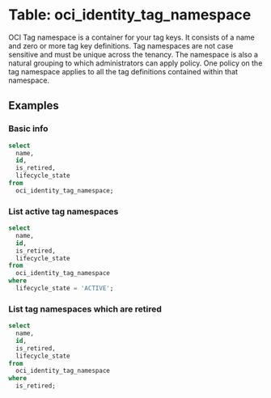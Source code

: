 # Table: oci_identity_tag_namespace

OCI Tag namespace is a container for your tag keys. It consists of a name and zero or more tag key definitions. Tag namespaces are not case sensitive and must be unique across the tenancy. The namespace is also a natural grouping to which administrators can apply policy. One policy on the tag namespace applies to all the tag definitions contained within that namespace.

## Examples

### Basic info

```sql
select
  name,
  id,
  is_retired,
  lifecycle_state
from
  oci_identity_tag_namespace;
```

### List active tag namespaces

```sql
select
  name,
  id,
  is_retired,
  lifecycle_state
from
  oci_identity_tag_namespace
where
  lifecycle_state = 'ACTIVE';
```

### List tag namespaces which are retired

```sql
select
  name,
  id,
  is_retired,
  lifecycle_state
from
  oci_identity_tag_namespace
where
  is_retired;
```
